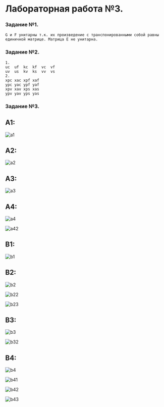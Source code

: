 # **Лабораторная работа №3.**

### **Задание №1.**
    G и F унитарны т.к. их произведение с транспонированными собой равны единичной матрице. Матрица Е не унитарна.

### **Задание №2.**
    1.
    uc  uf  kc  kf  vc  vf
    uv  us  kv  ks  vv  vs
    2.
    xpc xac xpf xaf
    ypc yac ypf yaf
    xpv xav xps xas
    ypv yav yps yas
    
### **Задание №3.**

## A1:

![a1](/pic/a1.jpg)

## A2:

![a2](/pic/a2.jpg)

## A3:

![a3](/pic/A3.PNG)

## A4:

![a4](/pic/A4.PNG)

![a42](/pic/A4_2.PNG)

## B1:

![b1](/pic/b1.jpg)

## B2:

![b2](/pic/B2.PNG)

![b22](/pic/B2_2.PNG)

![b23](/pic/B2_3.PNG)

## B3:

![b3](/pic/B3.PNG)

![b32](/pic/B3_2.PNG)

## B4:

![b4](/pic/b4.jpg)

![b41](/pic/B41.PNG)

![b42](/pic/B42.PNG)

![b43](/pic/B43.PNG)
